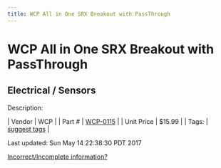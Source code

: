 ```yaml
---
title: WCP All in One SRX Breakout with PassThrough
---
```


# WCP All in One SRX Breakout with PassThrough
## Electrical / Sensors
Description: 	 

| Vendor | WCP | 
| Part # | [WCP-0115](http://www.wcproducts.net/WCP-0115) | 
| Unit Price | $15.99 | 
| Tags: | [suggest tags](https://docs.google.com/forms/d/e/1FAIpQLSeWyY8v3RgOty-MyWmh9U0iivNYN_molChYyS-0U-o-kOAv_g/viewform) | 

Last updated: Sun May 14 22:38:30 PDT 2017

 [Incorrect/Incomplete information?](https://docs.google.com/forms/d/e/1FAIpQLSeWyY8v3RgOty-MyWmh9U0iivNYN_molChYyS-0U-o-kOAv_g/viewform)